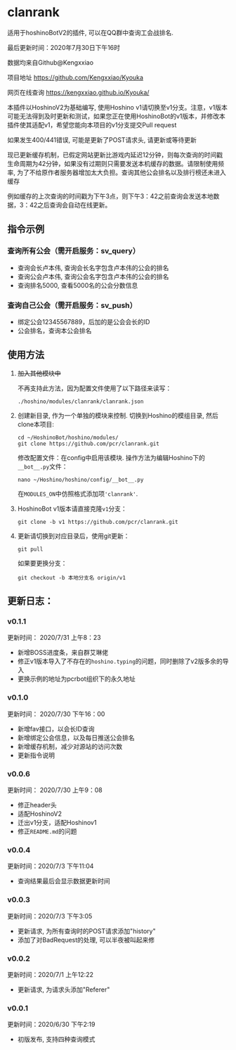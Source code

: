 # clanrank
 适用于hoshinoBotV2的插件, 可以在QQ群中查询工会战排名. 

最后更新时间：2020年7月30日下午16时

数据均来自Github@Kengxxiao

项目地址 https://github.com/Kengxxiao/Kyouka

网页在线查询 https://kengxxiao.github.io/Kyouka/

本插件以HoshinoV2为基础编写, 使用Hoshino v1请切换至v1分支。注意，v1版本可能无法得到及时更新和测试，如果您正在使用HoshinoBot的v1版本，并修改本插件使其适配v1，希望您能向本项目的v1分支提交Pull request

如果发生400/441错误, 可能是更新了POST请求头, 请更新或等待更新



现已更新缓存机制，已假定网站更新比游戏内延迟12分钟，则每次查询的时间戳生命周期为42分钟，如果没有过期则只需要发送本机缓存的数据。请限制使用频率, 为了不给原作者服务器增加太大负担。查询其他公会排名以及排行榜还未进入缓存

例如缓存的上次查询的时间戳为下午3点，则下午3：42之前查询会发送本地数据，3：42之后查询会自动在线更新。
## 指令示例
### 查询所有公会（需开启服务：sv_query）
* 查询会长卢本伟, 查询会长名字包含卢本伟的公会的排名
* 查询公会卢本伟, 查询公会名字包含卢本伟的公会的排名
* 查询排名5000, 查看5000名的公会分数信息
### 查询自己公会（需开启服务：sv_push）
* 绑定公会12345567889，后加的是公会会长的ID
* 公会排名，查询本公会排名
## 使用方法
1. ~~加入其他模块中~~
    
    不再支持此方法，因为配置文件使用了以下路径来读写：
    ```
    ./hoshino/modules/clanrank/clanrank.json
    ```
2. 创建新目录, 作为一个单独的模块来控制. 切换到Hoshino的模组目录, 然后clone本项目:
    ```
    cd ~/HoshinoBot/hoshino/modules/
    git clone https://github.com/pcr/clanrank.git
    ```
    修改配置文件：在config中启用该模块. 操作方法为编辑Hoshino下的`__bot__.py`文件：
    ```
    nano ~/Hoshino/hoshino/config/__bot__.py
    ```
    在`MODULES_ON`中仿照格式添加项`'clanrank'`. 
3. HoshinoBot v1版本请直接克隆`v1`分支：
   ```
   git clone -b v1 https://github.com/pcr/clanrank.git
   ```
4. 更新请切换到对应目录后，使用git更新：
   ```
   git pull
   ```
   如果要更换分支：
   ```
   git checkout -b 本地分支名 origin/v1
   ```
## 更新日志：
### v0.1.1
更新时间： 2020/7/31 上午8：23
* 新增BOSS进度条，来自群艾琳佬
* 修正v1版本导入了不存在的`hoshino.typing`的问题，同时删除了v2版多余的导入
* 更换示例的地址为pcrbot组织下的永久地址

### v0.1.0
更新时间： 2020/7/30 下午16：00
* 新增fav接口，以会长ID查询
* 新增绑定公会信息，以及每日推送公会排名
* 新增缓存机制，减少对源站的访问次数
* 更新指令说明

### v0.0.6
更新时间： 2020/7/30 上午9：08
* 修正header头
* 适配HoshinoV2
* 迁出v1分支，适配Hoshinov1
* 修正`README.md`的问题
  
### v0.0.4
更新时间：2020/7/3 下午11:04
* 查询结果最后会显示数据更新时间

### v0.0.3
更新时间：2020/7/3 下午3:05
* 更新请求, 为所有查询时的POST请求添加"history"
* 添加了对BadRequest的处理, 可以半夜被叫起来修

### v0.0.2
更新时间：2020/7/1 上午12:22
* 更新请求, 为请求头添加"Referer"

### v0.0.1
更新时间：2020/6/30 下午2:19
* 初版发布, 支持四种查询模式

